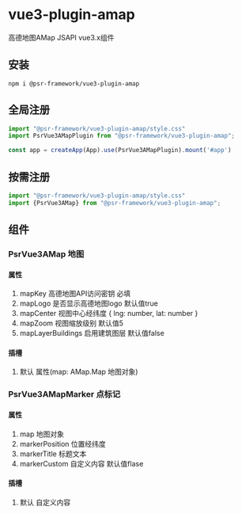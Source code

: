 # vue3-plugin-amap

高德地图AMap JSAPI vue3.x组件

## 安装

```shell
npm i @psr-framework/vue3-plugin-amap
```

## 全局注册

```ts
import "@psr-framework/vue3-plugin-amap/style.css"
import PsrVue3AMapPlugin from "@psr-framework/vue3-plugin-amap";

const app = createApp(App).use(PsrVue3AMapPlugin).mount('#app')
```

## 按需注册

```ts
import "@psr-framework/vue3-plugin-amap/style.css"
import {PsrVue3AMap} from "@psr-framework/vue3-plugin-amap";
```

## 组件
### PsrVue3AMap 地图
#### 属性
1. mapKey 高德地图API访问密钥 必填
2. mapLogo 是否显示高德地图logo 默认值true
3. mapCenter 视图中心经纬度 { lng: number, lat: number }
4. mapZoom 视图缩放级别 默认值5
5. mapLayerBuildings 启用建筑图层 默认值false

#### 插槽
1. 默认 属性(map: AMap.Map 地图对象)

### PsrVue3AMapMarker 点标记
#### 属性
1. map 地图对象
2. markerPosition 位置经纬度
3. markerTitle 标题文本
4. markerCustom 自定义内容 默认值flase

#### 插槽
1. 默认 自定义内容
